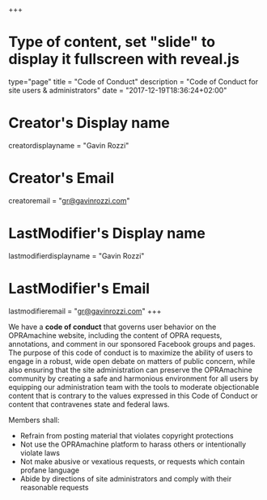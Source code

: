 +++
# Type of content, set "slide" to display it fullscreen with reveal.js
type="page"
title = "Code of Conduct"
description = "Code of Conduct for site users & administrators"
date = "2017-12-19T18:36:24+02:00"
# Creator's Display name
creatordisplayname = "Gavin Rozzi"
# Creator's Email
creatoremail = "gr@gavinrozzi.com"
# LastModifier's Display name
lastmodifierdisplayname = "Gavin Rozzi"
# LastModifier's Email
lastmodifieremail = "gr@gavinrozzi.com"
+++

We have a **code of conduct** that governs user behavior on the OPRAmachine website, including the content of OPRA requests, annotations, and comment in our sponsored Facebook groups and pages. The purpose of this code of conduct is to maximize the ability of users to engage in a robust, wide open debate on matters of public concern, while also ensuring that the site administration can preserve the OPRAmachine community by creating a safe and harmonious environment for all users by equipping our administration team with the tools to moderate objectionable content that is contrary to the values expressed in this Code of Conduct or content that contravenes state and federal laws.

Members shall:

- Refrain from posting material that violates copyright protections
- Not use the OPRAmachine platform to harass others or intentionally violate laws
- Not make abusive or vexatious requests, or requests which contain profane language
- Abide by directions of site administrators and comply with their reasonable requests

